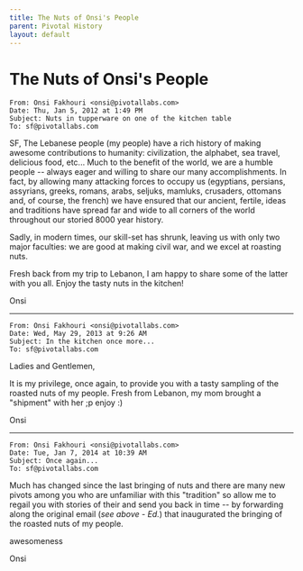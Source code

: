 ```yaml
---
title: The Nuts of Onsi's People
parent: Pivotal History
layout: default
---
```


# The Nuts of Onsi's People

```
From: Onsi Fakhouri <onsi@pivotallabs.com>
Date: Thu, Jan 5, 2012 at 1:49 PM
Subject: Nuts in tupperware on one of the kitchen table
To: sf@pivotallabs.com
```
SF,
The Lebanese people (my people) have a rich history of making awesome contributions to humanity: civilization, the alphabet, sea travel, delicious food, etc... Much to the benefit of the world, we are a humble people -- always eager and willing to share our many accomplishments. In fact, by allowing many attacking forces to occupy us (egyptians, persians, assyrians, greeks, romans, arabs, seljuks, mamluks, crusaders, ottomans and, of course, the french) we have ensured that our ancient, fertile, ideas and traditions have spread far and wide to all corners of the world throughout our storied 8000 year history.

Sadly, in modern times, our skill-set has shrunk, leaving us with only two major faculties: we are good at making civil war, and we excel at roasting nuts.

Fresh back from my trip to Lebanon, I am happy to share some of the latter with you all. Enjoy the tasty nuts in the kitchen!

Onsi

---

```
From: Onsi Fakhouri <onsi@pivotallabs.com>
Date: Wed, May 29, 2013 at 9:26 AM
Subject: In the kitchen once more...
To: sf@pivotallabs.com
```
Ladies and Gentlemen,

It is my privilege, once again, to provide you with a tasty sampling of the roasted nuts of my people.
Fresh from Lebanon, my mom brought a "shipment" with her ;p
enjoy :)

Onsi

---
```
From: Onsi Fakhouri <onsi@pivotallabs.com>
Date: Tue, Jan 7, 2014 at 10:39 AM
Subject: Once again...
To: sf@pivotallabs.com
```

Much has changed since the last bringing of nuts and there are many new pivots among you who are unfamiliar with this "tradition" so allow me to regail you with stories of their and send you back in time -- by forwarding along the original email (_see above - Ed._) that inaugurated the bringing of the roasted nuts of my people.

awesomeness

Onsi